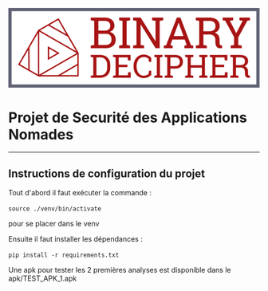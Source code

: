 ![](logo/logo.svg)

# Projet de Securité des Applications Nomades

---

## Instructions de configuration du projet

Tout d'abord il faut exécuter la commande :

```source ./venv/bin/activate```

pour se placer dans le venv

Ensuite il faut installer les dépendances :

```pip install -r requirements.txt```

Une apk pour tester les 2 premières analyses est disponible dans le apk/TEST_APK_1.apk
